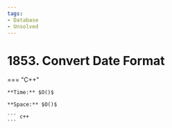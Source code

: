 ```yaml
---
tags:
- Database
- Unsolved
---
```



# 1853. Convert Date Format

=== "C++"

    **Time:** $O()$

    **Space:** $O()$

    ``` c++
    ```